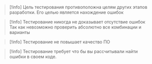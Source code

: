 > [!info] Цель тестирования противоположна целям других этапов разработки. Его целью является нахождение ошибок

> [!info] Тестирование никогда не доказывает отсутствие ошибок Так как невозможно проверить абсолютно все комбинации и варианты

> [!info] Тестирование не повышает качество ПО

> [!info] Тестирование требует что бы вы рассчитывали найти ошибки в своем коде.